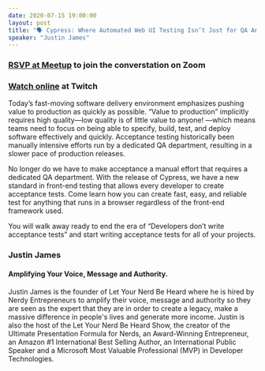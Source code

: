 ```yaml
---
date: 2020-07-15 19:00:00
layout: post
title: "🗣 Cypress: Where Automated Web UI Testing Isn’t Just for QA Anymore"
speaker: "Justin James"
---
```


### [RSVP at Meetup](https://www.meetup.com/techlifecolumbus/events/hlrxxqybckbtb/) to join the converstation on Zoom

### [Watch online](https://www.twitch.tv/ColumbusJS) at Twitch

Today’s fast-moving software delivery environment emphasizes pushing value to production as quickly as possible. “Value to production” implicitly requires high quality—low quality is of little value to anyone! —which means teams need to focus on being able to specify, build, test, and deploy software effectively and quickly. Acceptance testing historically been manually intensive efforts run by a dedicated QA department, resulting in a slower pace of production releases.

No longer do we have to make acceptance a manual effort that requires a dedicated QA department. With the release of Cypress, we have a new standard in front-end testing that allows every developer to create acceptance tests. Come learn how you can create fast, easy, and reliable test for anything that runs in a browser regardless of the front-end framework used.

You will walk away ready to end the era of “Developers don’t write acceptance tests” and start writing acceptance tests for all of your projects.

### Justin James

#### Amplifying Your Voice, Message and Authority.

Justin James is the founder of Let Your Nerd Be Heard where he is hired by Nerdy Entrepreneurs to amplify their voice, message and authority so they are seen as the expert that they are in order to create a legacy, make a massive difference in people's lives and generate more income. Justin is also the host of the Let Your Nerd Be Heard Show, the creator of the Ultimate Presentation Formula for Nerds, an Award-Winning Entrepreneur, an Amazon #1 International Best Selling Author, an International Public Speaker and a Microsoft Most Valuable Professional (MVP) in Developer Technologies.
